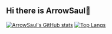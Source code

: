 ## Hi there is ArrowSaul👋
[![ArrowSaul's GitHub stats](https://github-readme-stats.vercel.app/api?username=ArrowSaul&show_icons=true&theme=radical)](https://github.com/ArrowSaul/github-readme-stats)
[![Top Langs](https://github-readme-stats.vercel.app/api/top-langs/?username=ArrowSaul&layout=pie)](https://github.com/anuraghazra/github-readme-stats)
<!--
**ArrowSaul/ArrowSaul** is a ✨ _special_ ✨ repository because its `README.md` (this file) appears on your GitHub profile.
Here are some ideas to get you started:
[![Anurag's GitHub stats](https://github-readme-stats.vercel.app/api?username=ArrowSaul)](https://github.com/ArrowSaul/github-readme-stats)
- 🔭 I’m currently working on ...
- 🌱 I’m currently learning ...
- 👯 I’m looking to collaborate on ...
- 🤔 I’m looking for help with ...
- 💬 Ask me about ...
- 📫 How to reach me: ...
- 😄 Pronouns: ...
- ⚡ Fun fact: ...
-->
